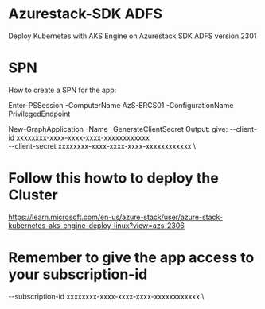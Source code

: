 # Azurestack-SDK ADFS
Deploy Kubernetes with AKS Engine on Azurestack SDK ADFS version 2301

# SPN
How to create a SPN for the app:

Enter-PSSession -ComputerName AzS-ERCS01 -ConfigurationName PrivilegedEndpoint

New-GraphApplication -Name <appname> -GenerateClientSecret
Output:
give:
--client-id xxxxxxxx-xxxx-xxxx-xxxx-xxxxxxxxxxxx \
--client-secret xxxxxxxx-xxxx-xxxx-xxxx-xxxxxxxxxxxx \


# Follow this howto to deploy the Cluster
https://learn.microsoft.com/en-us/azure-stack/user/azure-stack-kubernetes-aks-engine-deploy-linux?view=azs-2306

# Remember to give the app access to your subscription-id

--subscription-id xxxxxxxx-xxxx-xxxx-xxxx-xxxxxxxxxxxx \